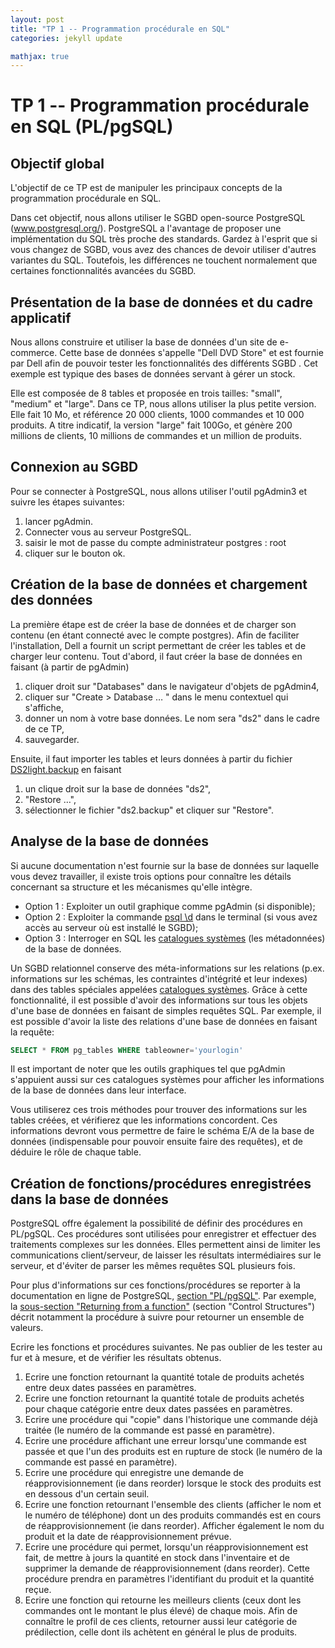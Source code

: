```yaml
---
layout: post
title: "TP 1 -- Programmation procédurale en SQL"
categories: jekyll update

mathjax: true
---
```


# TP 1 -- Programmation procédurale en SQL (PL/pgSQL)

## Objectif global
L'objectif de ce TP est de manipuler les principaux concepts  de la programmation procédurale en SQL. 

Dans cet objectif, nous allons utiliser le SGBD open-source PostgreSQL (www.postgresql.org/). PostgreSQL a l'avantage de proposer une implémentation du SQL très proche des standards. Gardez à l'esprit que si vous changez de SGBD, vous avez des chances de devoir utiliser d'autres variantes du SQL. Toutefois, les différences ne touchent normalement que certaines fonctionnalités avancées du SGBD.

## Présentation de la base de données et du cadre applicatif

Nous allons construire et utiliser la base de données d'un site de e-commerce. Cette base de données s'appelle "Dell DVD Store" et est fournie par Dell afin de pouvoir tester les fonctionnalités des différents SGBD . Cet exemple est typique des bases de données servant à gérer un stock.

Elle est composée de 8 tables et proposée en trois tailles: "small", "medium" et "large". Dans ce TP, nous allons utiliser la plus petite version. Elle fait 10 Mo, et référence 20 000 clients, 1000 commandes et 10 000 produits. A titre indicatif, la version "large" fait 100Go, et génère 200 millions de clients, 10 millions de commandes et un million de produits.


## Connexion au SGBD
Pour se connecter à PostgreSQL, nous allons utiliser l'outil pgAdmin3 et suivre les étapes suivantes:
1.	lancer pgAdmin.
2.	Connecter vous au serveur PostgreSQL.
3.	saisir le mot de passe du compte administrateur postgres : root
4.	cliquer sur le bouton ok.


## Création de la base de données et chargement des données

La première étape est de créer la base de données et de charger son contenu (en étant connecté avec le compte postgres). Afin de faciliter l'installation, Dell a fournit un script permettant de créer les tables et de charger leur contenu.
Tout d'abord, il faut créer la base de données en faisant (à partir de pgAdmin)
1.	cliquer droit sur "Databases" dans le navigateur d'objets de pgAdmin4,
2.	cliquer sur "Create > Database … " dans le menu contextuel qui s'affiche,
3.	donner un nom à votre base données. Le nom sera "ds2" dans le cadre de ce TP,
4.	sauvegarder.

Ensuite, il faut importer les tables et leurs données à partir du fichier [DS2light.backup](/TP/data/tp1/DS2light.backup) en faisant
1.	un clique droit sur la base de données "ds2",
2.	 "Restore …",
3.	sélectionner le fichier "ds2.backup" et cliquer sur "Restore".

## Analyse de la base de données

Si aucune documentation n'est fournie sur la base de données sur laquelle vous devez travailler, il existe trois options pour connaître les détails concernant sa structure et les mécanismes qu'elle intègre.
- Option 1 : Exploiter un outil graphique comme pgAdmin (si disponible);
- Option 2 : Exploiter la commande [psql \d](https://docs.postgresql.fr/17/app-psql.html) dans le terminal (si vous avez accès au serveur où est installé le SGBD);
- Option 3 : Interroger en SQL les [catalogues systèmes](https://docs.postgresql.fr/17/catalogs.html) (les métadonnées) de la base de données.


Un SGBD relationnel conserve des méta-informations sur les relations (p.ex. informations sur les schémas, les contraintes d'intégrité et leur indexes) dans des tables spéciales appelées [catalogues systèmes](https://docs.postgresql.fr/17/catalogs-overview.html). Grâce à cette fonctionnalité, il est possible d'avoir des informations sur tous les objets d'une base de données en faisant de simples requêtes SQL. Par exemple, il est possible d'avoir la liste des relations d'une base de données en faisant la requête:

```SQL
SELECT * FROM pg_tables WHERE tableowner='yourlogin'
```

Il est important de noter que les outils graphiques tel que pgAdmin s'appuient aussi sur ces catalogues systèmes pour afficher les informations de la base de données dans leur interface.

Vous utiliserez  ces trois méthodes pour trouver des informations sur les tables créées, et vérifierez que les informations concordent. Ces informations devront vous permettre de faire le schéma E/A de la base de données (indispensable pour pouvoir ensuite faire des requêtes), et de déduire le rôle de chaque table.


## Création de fonctions/procédures enregistrées dans la base de données

PostgreSQL offre également la possibilité de définir des procédures en PL/pgSQL. Ces procédures sont utilisées pour enregistrer et effectuer des traitements complexes sur les données. Elles permettent ainsi de limiter les communications client/serveur, de laisser les résultats intermédiaires sur le serveur, et d'éviter de parser les mêmes requêtes SQL plusieurs fois.

Pour plus d'informations sur ces fonctions/procédures se reporter à la documentation en ligne de PostgreSQL, [section "PL/pgSQL"](https://docs.postgresql.fr/17/plpgsql.html). Par exemple, la [sous-section  "Returning from a function"](https://docs.postgresql.fr/17/plpgsql-control-structures.html#PLPGSQL-STATEMENTS-RETURNING) (section "Control Structures") décrit notamment la procédure à suivre pour retourner un ensemble de valeurs.


Ecrire les fonctions et procédures suivantes. Ne pas oublier de les tester au fur et à mesure, et de vérifier les résultats obtenus.
1.	Ecrire une fonction retournant la quantité totale de produits achetés entre deux dates passées en paramètres.
2.	Ecrire une fonction retournant la quantité totale de produits achetés pour chaque catégorie entre deux dates passées en paramètres.
3.	Ecrire une procédure qui "copie" dans l'historique une commande déjà traitée (le numéro de la commande est passé en paramètre).
4.	Ecrire une procédure affichant une erreur lorsqu'une commande est passée et que l'un des produits est en rupture de stock (le numéro de la commande est passé en paramètre).
5.	Ecrire une procédure qui enregistre une demande de réapprovisionnement (ie dans reorder) lorsque le stock des produits est en dessous d'un certain seuil.
6.	Ecrire une fonction retournant l'ensemble des clients (afficher le nom et le numéro de téléphone) dont un des produits commandés est en cours de réapprovisionnement (ie dans reorder). Afficher également le nom du produit et la date de réapprovisionnement prévue.
7.	Ecrire une procédure qui permet, lorsqu'un réapprovisionnement est fait, de mettre à jours la quantité en stock dans l'inventaire et de supprimer la demande de réapprovisionnement (dans reorder). Cette procédure prendra en paramètres l'identifiant du produit et la quantité reçue.
8.	Ecrire une fonction qui retourne les meilleurs clients (ceux dont les commandes ont le montant le plus élevé) de chaque mois. Afin de connaître le profil de ces clients, retourner aussi leur catégorie de prédilection, celle dont ils achètent en général le plus de produits.
